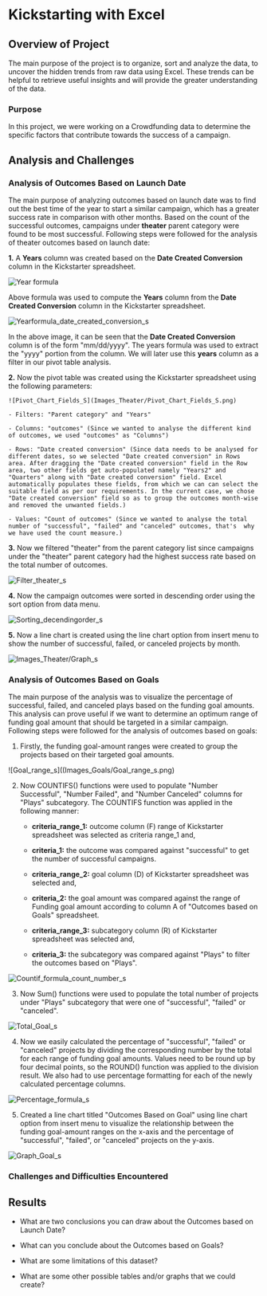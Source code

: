 # Kickstarting with Excel

## Overview of Project
The main purpose of the project is to organize, sort and analyze the data, to uncover the hidden trends from raw data using Excel. These trends can be helpful to retrieve useful insights and will provide the greater understanding of the data.

### Purpose
In this project, we were working on a Crowdfunding data to determine the specific factors that contribute towards the success of a campaign.

## Analysis and Challenges

### Analysis of Outcomes Based on Launch Date
The main purpose of analyzing outcomes based on launch date was to find out the best time of the year to start a similar campaign, which has a greater success rate in comparison with other months. Based on the count of the successful outcomes, campaigns under **theater** parent category were found to be most successful.
Following steps were followed for the analysis of theater outcomes based on launch date:

**1.** A **Years** column was created based on the **Date Created Conversion** column in the Kickstarter spreadsheet.

![Year formula](Images_Theater/Year_formula_s.png) 

Above formula was used to compute the **Years** column from the **Date Created Conversion** column in the Kickstarter spreadsheet.

![Yearformula_date_created_conversion_s](Images_Theater/Yearformula_date_created_conversion_s.png)

In the above image, it can be seen that the **Date Created Conversion** column is of the form "mm/dd/yyyy". The years formula was used to extract the "yyyy" portion from the column.
We will later use this **years** column as a filter in our pivot table analysis.

**2.** Now the pivot table was created using the Kickstarter spreadsheet using the following parameters: 

    ![Pivot_Chart_Fields_S](Images_Theater/Pivot_Chart_Fields_S.png)

    - Filters: "Parent category" and "Years"

    - Columns: "outcomes" (Since we wanted to analyse the different kind of outcomes, we used "outcomes" as "Columns")

    - Rows: "Date created conversion" (Since data needs to be analysed for different dates, so we selected "Date created conversion" in Rows area. After dragging the "Date created conversion" field in the Row area, two other fields get auto-populated namely "Years2" and "Quarters" along with "Date created conversion" field. Excel automatically populates these fields, from which we can can select the suitable field as per our requirements. In the current case, we chose "Date created conversion" field so as to group the outcomes month-wise and removed the unwanted fields.)

    - Values: "Count of outcomes" (Since we wanted to analyse the total number of "successful", "failed" and "canceled" outcomes, that's  why we have used the count measure.)

**3.** Now we filtered "theater" from the parent category list since campaigns under the "theater" parent category had the highest success rate based on the total number of outcomes.

![Filter_theater_s](Images_Theater/Filter_theater_s.png)

**4.** Now the campaign outcomes were sorted in descending order using the sort option from data menu.

![Sorting_decendingorder_s](Images_Theater/Sorting_decendingorder_s.png)

**5.** Now a line chart is created using the line chart option from insert menu to show the number of successful, failed, or canceled projects by month.

![Images_Theater/Graph_s](Images_Theater/Graph_s.png)

### Analysis of Outcomes Based on Goals
The main purpose of the analysis was to visualize the percentage of successful, failed, and canceled plays based on the funding goal amounts. This analysis can prove useful if we want to determine an optimum range of funding goal amount that should be targeted in a similar campaign.
Following steps were followed for the analysis of outcomes based on goals:

1. Firstly, the funding goal-amount ranges were created to group the projects based on their targeted goal amounts.

![Goal_range_s]((Images_Goals/Goal_range_s.png)

2. Now COUNTIFS() functions were used to populate "Number Successful", "Number Failed", and "Number Canceled" columns for "Plays" subcategory. The COUNTIFS function was applied in the following manner:
    - **criteria_range_1:** outcome column (F) range of Kickstarter spreadsheet was selected as criteria range_1 and,
    - **criteria_1:** the outcome was compared against "successful" to get the number of successful campaigns.

    - **criteria_range_2:** goal column (D) of Kickstarter spreadsheet was selected and,
    - **criteria_2:** the goal amount was compared against the range of Funding goal amount according to column A of "Outcomes based on Goals" spreadsheet.

    - **criteria_range_3:** subcategory column (R) of Kickstarter spreadsheet was selected and,
    - **criteria_3:** the subcategory was compared against "Plays" to filter the outcomes based on "Plays".

![Countif_formula_count_number_s](Images_Goals/Countif_formula_count_number_s.png)    

3. Now Sum() functions were used to populate the total number of projects under "Plays" subcategory that were one of "successful", "failed" or "canceled".

![Total_Goal_s](Images_Goals/Total_Goal_s.png)

4. Now we easily calculated the percentage of "successful", "failed" or "canceled" projects by dividing the corresponding number by the total for each range of funding goal amounts. Values need to be round up by four decimal points, so the ROUND() function was applied to the division result. We also had to use percentage formatting for each of the newly calculated percentage columns.

![Percentage_formula_s](Images_Goals/Percentage_formula_s.png)

5. Created a line chart titled "Outcomes Based on Goal" using line chart option from insert menu to visualize the relationship between the funding goal-amount ranges on the x-axis and the percentage of "successful", "failed", or "canceled" projects on the y-axis.

![Graph_Goal_s](Images_Goals/Graph_Goal_s.png)



### Challenges and Difficulties Encountered

## Results

- What are two conclusions you can draw about the Outcomes based on Launch Date?

- What can you conclude about the Outcomes based on Goals?

- What are some limitations of this dataset?

- What are some other possible tables and/or graphs that we could create?
